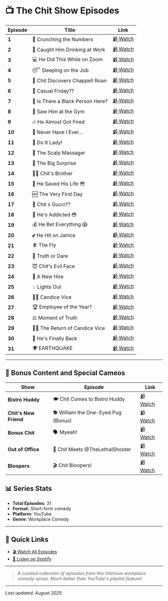 # 📺 The Chit Show Episodes

| Episode | Title | Link |
|---------|-------|------|
| **1** | 🧮 Crunching the Numbers | [📹 Watch](https://youtube.com/shorts/wBC_HznrWaU) |
| **2** | 🍺 Caught Him Drinking at Work | [📹 Watch](https://www.youtube.com/watch?v=Wqqd5rin490) |
| **3** | 💻 He Did This While on Zoom | [📹 Watch](https://www.youtube.com/watch?v=zGo4kQXx-q8) |
| **4** | 😴 Sleeping on the Job | [📹 Watch](https://www.youtube.com/watch?v=a5ezV2xWDHo) |
| **5** | 🎤 Chit Discovers Chappell Roan | [📹 Watch](https://www.youtube.com/watch?v=xHIail0wJyQ) |
| **6** | 👕 Casual Friday?? | [📹 Watch](https://www.youtube.com/watch?v=jYvyW8k0kNw) |
| **7** | 🤔 Is There a Black Person Here? | [📹 Watch](https://www.youtube.com/watch?v=HMCnnLJ2Xgg) |
| **8** | 💪 Saw Him at the Gym | [📹 Watch](https://www.youtube.com/shorts/LP3tiz17k5E) |
| **9** | 🔥 He Almost Got Fired | [📹 Watch](https://www.youtube.com/watch?v=zgRYibGXF-c) |
| **10** | 🎯 Never Have I Ever... | [📹 Watch](https://www.youtube.com/watch?v=xqyEL5LNPfg) |
| **11** | 💃 Do It Lady! | [📹 Watch](https://www.youtube.com/watch?v=miE07JBZO6Q) |
| **12** | 💆 The Scalp Massager | [📹 Watch](https://www.youtube.com/watch?v=CcnQImxXVaY) |
| **13** | 🎁 The Big Surprise | [📹 Watch](https://www.youtube.com/watch?v=xx4nX181jG0) |
| **14** | 👨‍👦 Chit's Brother | [📹 Watch](https://www.youtube.com/watch?v=cS4esBKZHKw) |
| **15** | 🦸 He Saved His Life 😳 | [📹 Watch](https://www.youtube.com/watch?v=uvPiDCIF6HA) |
| **16** | 🆕 The Very First Day | [📹 Watch](https://www.youtube.com/watch?v=HPwNG24kdUo) |
| **17** | 👜 Chit x Gucci?? | [📹 Watch](https://www.youtube.com/watch?v=QAt7OMg-694) |
| **18** | 🎲 He's Addicted 😳 | [📹 Watch](https://www.youtube.com/watch?v=W1x6GgH5ONo) |
| **19** | 💰 He Bet Everything 😱 | [📹 Watch](https://www.youtube.com/watch?v=f8uQM14z7Uw) |
| **20** | 💕 He Hit on Janice | [📹 Watch](https://www.youtube.com/watch?v=wvzWEyGofHM) |
| **21** | 🪰 The Fly | [📹 Watch](https://www.youtube.com/watch?v=OYe4r_sAeS8) |
| **22** | 🎲 Truth or Dare | [📹 Watch](https://www.youtube.com/watch?v=qb62fd0Hd48) |
| **23** | 😈 Chit's Evil Face | [📹 Watch](https://www.youtube.com/watch?v=iZ9kJyao0fE) |
| **24** | 👋 A New Hire | [📹 Watch](https://www.youtube.com/watch?v=Tc3rn1Qm8EU) |
| **25** | 💡 Lights Out | [📹 Watch](https://www.youtube.com/watch?v=4dg_uqFA688) |
| **26** | 👩‍💼 Candice Vice | [📹 Watch](https://www.youtube.com/watch?v=DOMASwCnwk4) |
| **27** | 🏆 Employee of the Year? | [📹 Watch](https://www.youtube.com/watch?v=__EwrZEY9Ts) |
| **28** | ⚖️ Moment of Truth | [📹 Watch](https://www.youtube.com/watch?v=ctMKq9EjgHs) |
| **29** | 👩‍💼 The Return of Candice Vice | [📹 Watch](https://www.youtube.com/watch?v=V9JnpOdvktU) |
| **30** | 🔄 He's Finally Back | [📹 Watch](https://www.youtube.com/watch?v=SQWqdqANsq4) |
| **31** | 🌍 EARTHQUAKE | [📹 Watch](https://www.youtube.com/watch?v=h7ZFyIQR1xQ) |

---

## 🌟 Bonus Content and Special Cameos

| Show | Episode | Link |
|------|---------|------|
| **Bistro Huddy** | 🍽️ Chit Comes to Bistro Huddy | [📹 Watch](https://www.youtube.com/shorts/QiBykgqNSyE) |
| **Chit's New Friend** | 🐕 William the One-Eyed Pug (Bonus) | [📹 Watch](https://www.youtube.com/shorts/GsBMXsQ0fgY) |
| **Bonus Chit** | 🗣️ Myeah! | [📹 Watch](https://youtube.com/shorts/YhYXYQGk27g) |
| **Out of Office** | 🎯 Chit Meets @TheLethalShooter | [📹 Watch](https://www.youtube.com/watch?v=DIP3qPkH3X8) |
| **Bloopers** | 🎬 Chit Bloopers! | [📹 Watch](https://www.youtube.com/watch?v=ldrHbLf93vU) |

## 📊 Series Stats

- **Total Episodes:** 31
- **Format:** Short-form comedy
- **Platform:** YouTube
- **Genre:** Workplace Comedy

---

## 🔗 Quick Links

- [🎬 Watch All Episodes](https://www.youtube.com/@thechitshow)
- [🎵 Listen on Spotify](https://open.spotify.com/album/27DnY0QceJpwQbKMYsSU4y)

---

> *A curated collection of episodes from this hilarious workplace comedy series. Much better than YouTube's playlist feature!*

---

*Last updated: August 2025*